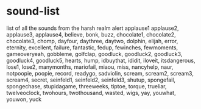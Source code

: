 # sound-list
list of all the sounds from the harsh realm
alert
applause1
applause2, applause3, applause4, believe, bonk, buzz, chocolate1, chocolate2, chocolate3, chomp, dayfour, daythree, daytwo, dolphin, elijah, error, eternity, excellent, failure, fantastic, fedup, fewinches, fewmoments, gameoveryeah, gobbleme, golfclap, goodluck, goodluck2, goodluck3, goodluck4, goodluck5, hearts, hump, idbuythat, ididit, iloveit, itsdangerous, lose1, lose2, manymonths, mariofail, miaou, miss, nancyhelp, naur, notpoopie, poopie, record, readygo, sadviolin, scream, scream2, scream3, scream4, secret, seinfeld1, seinfeld2, seinfeld3, shutup, spongefail, spongechase, stupidagame, threeweeks, tiptoe, torque, trueliar, twelveoclock, twohours, twothousand, wasted, wigs, yay, youwhat, youwon, yuck
